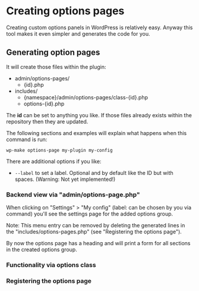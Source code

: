 # Creating options pages

Creating custom options panels in WordPress is relatively easy.
Anyway this tool makes it even simpler
and generates the code for you.

## Generating option pages

It will create those files within the plugin:

- admin/options-pages/
  - {id}.php
- includes/
  - {namespace}/admin/options-pages/class-{id}.php
  - options-{id}.php

The **id** can be set to anything you like.
If those files already exists within the repository
then they are updated.

The following sections
and examples will explain what happens
when this command is run:

    wp-make options-page my-plugin my-config

There are additional options if you like:

- `--label` to set a label.
  Optional and by default like the ID but with spaces.
  (Warning: Not yet implemented!)

### Backend view via "admin/options-page.php"

When clicking on "Settings" > "My config" (label: can be chosen by you via command)
you'll see the settings page for the added options group.

Note: This menu entry can be removed
by deleting the generated lines in the "includes/options-pages.php"
(see "Registering the options page").

By now the options page has a heading
and will print a form for all sections in the created options group.


### Functionality via options class

### Registering the options page


[1]: https://codex.wordpress.org/Creating_Options_Pages
